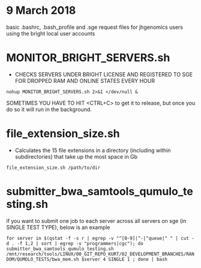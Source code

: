 # 9 March 2018

basic .bashrc, .bash_profile and .sge request files for jhgenomics users using the bright local user accounts

# MONITOR_BRIGHT_SERVERS.sh
- CHECKS SERVERS UNDER BRIGHT LICENSE AND REGISTERED TO SGE FOR DROPPED RAM AND ONLINE STATES EVERY HOUR

`nohup MONITOR_BRIGHT_SERVERS.sh 2>&1 </dev/null &`

SOMETIMES YOU HAVE TO HIT <CTRL+C> to get it to release, but once you do so it will run in the background.

# file_extension_size.sh
- Calculates the 15 file extensions in a directory (including within subdirectories) that take up the most space in Gb

`file_extension_size.sh /path/to/dir`

# submitter_bwa_samtools_qumulo_testing.sh

if you want to submit one job to each server across all servers on sge (in SINGLE TEST TYPE), below is an example

`for server in $(qstat -f -s r | egrep -v "^[0-9]|^-|^queue|^ " | cut -d . -f 1,2 | sort | egrep -v "programmers|cgc"); do submitter_bwa_samtools_qumulo_testing.sh /mnt/research/tools/LINUX/00_GIT_REPO_KURT/02_DEVELOPMENT_BRANCHES/RANDOM/QUMOLO_TESTS/bwa_mem.sh $server 4 SINGLE 1 ; done | bash`

